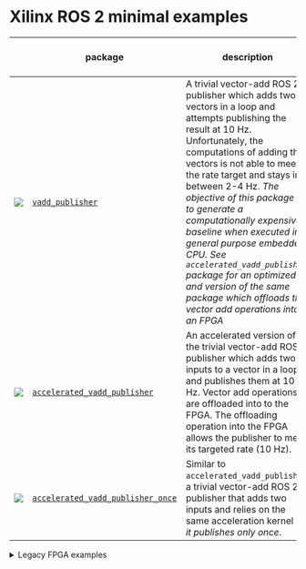 # Xilinx ROS 2 minimal examples


|   | package | description | acceleration capabilities demonstrated |
|---|---------|-------------|---------------------|
| ![](https://pkumarsblog.files.wordpress.com/2016/04/ball_trajectory.png?w=1200&h=800&crop=1) | [`vadd_publisher`](vadd_publisher) | A trivial vector-add ROS 2 publisher which adds two vectors in a loop and attempts publishing the result at 10 Hz. Unfortunately, the computations of adding the vectors is not able to meet the rate target and stays in between 2-4 Hz. *The objective of this package is to generate a computationally expensive baseline when executed in a general purpose embedded CPU. See `accelerated_vadd_publisher` package for an optimized and version of the same package which offloads the vector add operations into an FPGA*| None |
| ![](https://pkumarsblog.files.wordpress.com/2016/04/ball_trajectory.png?w=1200&h=800&crop=1) | [`accelerated_vadd_publisher`](accelerated_vadd_publisher)| An accelerated version of the trivial vector-add ROS 2 publisher which adds two inputs to a vector in a loop and publishes them at 10 Hz. Vector add operations are offloaded into to the FPGA. The offloading operation into the FPGA allows the publisher to meet its targeted rate (10 Hz). |
| ![](https://pkumarsblog.files.wordpress.com/2016/04/ball_trajectory.png?w=1200&h=800&crop=1) | [`accelerated_vadd_publisher_once`](accelerated_vadd_publisher_once)| Similar to `accelerated_vadd_publisher`, a trivial vector-add ROS 2 publisher that adds two inputs and relies on the same acceleration kernel yet *it publishes only once*. | [Yes](accelerated_vadd_publisher_once/src/vadd.cpp) |

<details><summary>Legacy FPGA examples</summary>

#### Basic ROS in embedded
| package | description | acceleration kernel |
|---------|-------------|---------------------|
|[`publisher_xilinx`](publisher_xilinx) | This package contains a minimalistic publisher using a member function for evaluation purposes which subclasses`rclcpp::Node` and sets up an `rclcpp::timer` to periodically call functions which publish messages. | No |


#### Simple acceleration
| package | description | acceleration kernel |
|---------|-------------|---------------------|
|[`accelerated_vadd`](accelerated_vadd)| A a trivial vector-add example. No interactions with the ROS computational graph, just a simple addition of two inputs to a vector while in a loop. Prepared to be built as a ROS package. | Yes |
|[`simple_adder`](simple_adder)| A trivial adder example. No interactions with the ROS computational graph. Meant to demonstrate how HLS is integrated into build ROS 2 flows. | Yes |


#### Simple ROS
| package | description | acceleration kernel |
|---------|-------------|---------------------|
|[`vadd_publisher`](vadd_publisher)| A a trivial vector-add ROS 2 publisher. Adds two inputs to a vector in a loop and publishes on the go at 10 Hz. An emulation of the target hardware shows that it's not able to meet the rate target and stays in between 2-4 Hz. *The objective of this package is to generate a computationally expensive baseline when executed in a general purpose embedded CPU. See "accelerated_vadd_publisher" package for an optimized and accelerated_vadd_publisher version of the same package which offloads the vector operations into an FPGA*| No |

#### Simple ROS acceleration
| package | description | acceleration kernel |
|---------|-------------|---------------------|
|[`accelerated_vadd_publisher`](accelerated_vadd_publisher)| A trivial vector-add ROS 2 publisher that adds two inputs to a vector in a loop and publishes them on the go at 10 Hz. Vector add operations are offloaded into to the FPGA. The offloading operation into the FPGA allows the publisher to meet its targeted rate (10 Hz). *See "vadd_publisher" for a version running purely on the CPUs which fails to maintain the publication rate*| [Yes](accelerated_vadd_publisher/src/vadd.cpp) |
|[`accelerated_vadd_publisher_once`](accelerated_vadd_publisher_once)| Similar to `accelerated_vadd_publisher`, a trivial vector-add ROS 2 publisher that adds two inputs and relies on the same acceleration kernel yet *it publishes only once*. | [Yes](accelerated_vadd_publisher_once/src/vadd.cpp) |

</details>
